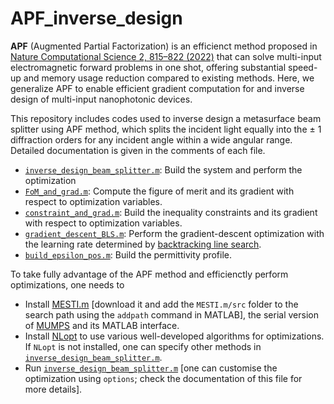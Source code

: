 # APF_inverse_design

**APF** (Augmented Partial Factorization) is an efficienct method proposed in [Nature Computational Science 2, 815–822 (2022)](https://www.nature.com/articles/s43588-022-00370-6) that can solve multi-input electromagnetic forward problems in one shot, offering substantial speed-up and memory usage reduction compared to existing methods. Here, we generalize APF to enable efficient gradient computation for and inverse design of multi-input nanophotonic devices.

This repository includes codes used to inverse design a metasurface beam splitter using APF method, which splits the incident light equally into the $\pm$ 1 diffraction orders for any incident angle within a wide angular range. Detailed documentation is given in the comments of each file.
* [`inverse_design_beam_splitter.m`](inverse_design_codes/inverse_design_beam_splitter.m): Build the system and perform the optimization
* [`FoM_and_grad.m`](inverse_design_codes/FoM_and_grad.m): Compute the figure of merit and its gradient with respect to optimization variables.
* [`constraint_and_grad.m`](inverse_design_codes/constraint_and_grad.m): Build the inequality constraints and its gradient with respect to optimization variables.
* [`gradient_descent_BLS.m`](inverse_design_codes/gradient_descent_BLS.m): Perform the gradient-descent optimization with the learning rate determined by [backtracking line search](https://en.wikipedia.org/wiki/Backtracking_line_search).
* [`build_epsilon_pos.m`](inverse_design_codes/build_epsilon_pos.m): Build the permittivity profile.


To take fully advantage of the APF method and efficienctly perform optimizations, one needs to
* Install [MESTI.m](https://github.com/complexphoton/MESTI.m/tree/main) [download it and add the `MESTI.m/src` folder to the search path using the `addpath` command in MATLAB], the serial version of [MUMPS](http://mumps-solver.org/index.php?page=home) and its MATLAB interface.
* Install [NLopt](http://github.com/stevengj/nlopt) to use various well-developed algorithms for optimizations. If `NLopt` is not installed, one can specify other methods in [`inverse_design_beam_splitter.m`](inverse_design_codes/inverse_design_beam_splitter.m).
* Run [`inverse_design_beam_splitter.m`](inverse_design_codes/inverse_design_beam_splitter.m) [one can customise the optimization using `options`; check the documentation of this file for more details].
